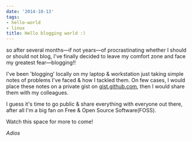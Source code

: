 ```yaml
---
date: '2014-10-13'
tags:
- hello-world
- linux
title: Hello blogging world :)
---
```


so after several months—if not years—of procrastinating whether I should or should not blog, I've finally decided to leave my comfort zone and face
my greatest fear—blogging!!
<!--more-->

I've been 'blogging' locally on my laptop & workstation just taking simple notes of problems I've faced & how I tackled them.
On few cases, I would place these notes on a private gist on [gist.github.com](https://gist.github.com/oguya), then I would share them with my colleagues.

I guess it's time to go public & share everything with everyone out there, after all I'm a big fan on Free & Open Source Software(FOSS).

Watch this space for more to come!

_Adios_

